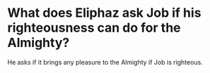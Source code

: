 # What does Eliphaz ask Job if his righteousness can do for the Almighty?

He asks if it brings any pleasure to the Almighty if Job is righteous.
